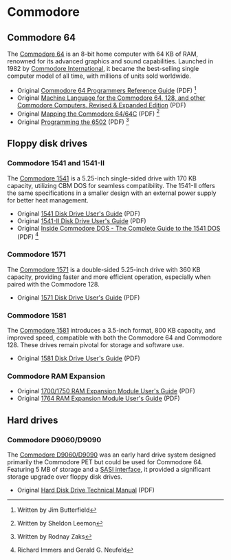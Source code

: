 # Commodore

## Commodore 64
The [Commodore 64](https://en.wikipedia.org/wiki/Commodore_64) is an 8-bit home computer with 64 KB of RAM, renowned for its advanced graphics and sound capabilities. Launched in 1982 by [Commodore International](https://en.wikipedia.org/wiki/Commodore_International), it became the best-selling single computer model of all time, with millions of units sold worldwide.

- Original [Commodore 64 Programmers Reference Guide](commodore/Commodore_64_Programmers_Reference_Guide_1983_Commodore.pdf) (PDF) [^1]
- Original [Machine Language for the Commodore 64, 128, and other Commodore Computers. Revised & Expanded Edition](commodore/Machine_Language_for_the_Commodore_Revised_and_Expanded_Edition.pdf) (PDF)
- Original [Mapping the Commodore 64/64C](commodore/Compute_Mapping_the_64_and_64C.pdf) (PDF) [^2]
- Original [Programming the 6502](commodore/Programming_the_6502.pdf) (PDF) [^3]

## Floppy disk drives

### Commodore 1541 and 1541-II
The [Commodore 1541](https://en.wikipedia.org/wiki/Commodore_1541) is a 5.25-inch single-sided drive with 170 KB capacity, utilizing CBM DOS for seamless compatibility. The 1541-II offers the same specifications in a smaller design with an external power supply for better heat management.

- Original [1541 Disk Drive User's Guide](commodore/1541_Users_Guide.pdf) (PDF)
- Original [1541-II Disk Drive User's Guide](commodore/1541-II_Users_Guide.pdf) (PDF)
- Original [Inside Commodore DOS - The Complete Guide to the 1541 DOS](commodore/Inside_Commodore_DOS_1984_Datamost.pdf) (PDF) [^4]

### Commodore 1571
The [Commodore 1571](https://en.wikipedia.org/wiki/Commodore_1571) is a double-sided 5.25-inch drive with 360 KB capacity, providing faster and more efficient operation, especially when paired with the Commodore 128.

- Original [1571 Disk Drive User's Guide](commodore/1571_Users_Guide.pdf) (PDF)

### Commodore 1581
The [Commodore 1581](https://en.wikipedia.org/wiki/Commodore_1581) introduces a 3.5-inch format, 800 KB capacity, and improved speed, compatible with both the Commodore 64 and Commodore 128. These drives remain pivotal for storage and software use.

- Original [1581 Disk Drive User's Guide](commodore/1581_Users_Guide.pdf) (PDF)

### Commodore RAM Expansion
- Original [1700/1750 RAM Expansion Module User's Guide](commodore/1700-1750_Ram_Expansion_Module_Users_Guide.pdf) (PDF)
- Original [1764 RAM Expansion Module User's Guide](commodore/1764_Ram_Expansion_Module_Users_Guide.pdf) (PDF)

## Hard drives

### Commodore D9060/D9090
The [Commodore D9060/D9090](https://en.wikipedia.org/wiki/Commodore_D9060) was an early hard drive system designed primarily the Commodore PET but could be used for Commodore 64. Featuring 5 MB of storage and a [SASI interface](https://en.wikipedia.org/wiki/SCSI#History), it provided a significant storage upgrade over floppy disk drives.

- Original [Hard Disk Drive Technical Manual](commodore/9060_9090_Commodore_Hard_Disk_Drive_Technical_Manual_(PN_990441).pdf) (PDF)

[^1]: Written by Jim Butterfield
[^2]: Written by Sheldon Leemon
[^3]: Written by Rodnay Zaks
[^4]: Richard Immers and Gerald G. Neufeld
